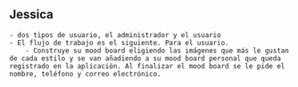 ## Jessica
	- dos tipos de usuario, el administrador y el usuario
	- El flujo de trabajo es el siguiente. Para el usuario.
		- Construye su mood board eligiendo las imágenes que más le gustan de cada estilo y se van añadiendo a su mood board personal que queda registrado en la aplicación. Al finalizar el mood board se le pide el nombre, teléfono y correo electrónico.